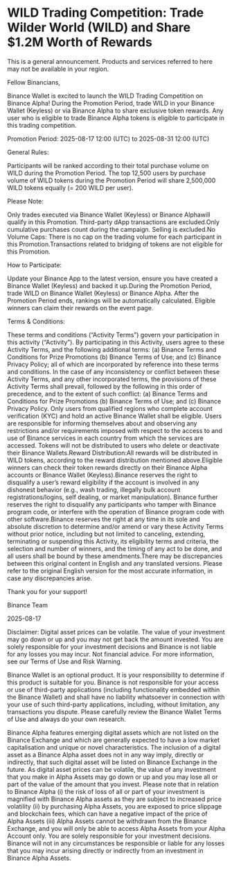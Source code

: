 # WILD Trading Competition: Trade Wilder World (WILD) and Share $1.2M Worth of Rewards

This is a general announcement. Products and services referred to here may not be available in your region.

Fellow Binancians, 

Binance Wallet is excited to launch the WILD Trading Competition on Binance Alpha! During the Promotion Period, trade WILD in your Binance Wallet (Keyless) or via Binance Alpha to share exclusive token rewards. Any user who is eligible to trade Binance Alpha tokens is eligible to participate in this trading competition. 

Promotion Period: 2025-08-17 12:00 (UTC) to 2025-08-31 12:00 (UTC)

General Rules​​:

Participants will be ranked according to their total purchase volume on WILD during the Promotion Period. The top 12,500 users by purchase volume of WILD tokens during the Promotion Period will share 2,500,000 WILD tokens equally (= 200 WILD per user).

Please Note:​​

Only trades executed via ​​Binance Wallet (Keyless)​​ or ​​Binance Alpha​​ will qualify in this Promotion. Third-party dApp transactions are excluded.Only cumulative purchases count during the campaign. Selling is excluded.​​No Volume Caps​​: There is no cap on the trading volume for each participant in this Promotion.Transactions related to bridging of tokens are not eligible for this Promotion.

How to Participate:

Update your Binance App to the latest version, ensure you have created a Binance Wallet (Keyless) and backed it up.During the Promotion Period, trade WILD on Binance Wallet (Keyless) or Binance Alpha. After the Promotion Period ends, rankings will be automatically calculated. Eligible winners can claim their rewards on the event page.

Terms & Conditions:

These terms and conditions (“Activity Terms”) govern your participation in this activity (“Activity”). By participating in this Activity, users agree to these Activity Terms, and the following additional terms: (a) Binance Terms and Conditions for Prize Promotions (b) Binance Terms of Use; and (c) Binance Privacy Policy; all of which are incorporated by reference into these terms and conditions. In the case of any inconsistency or conflict between these Activity Terms, and any other incorporated terms, the provisions of these Activity Terms shall prevail, followed by the following in this order of precedence, and to the extent of such conflict: (a) Binance Terms and Conditions for Prize Promotions (b) Binance Terms of Use; and (c) Binance Privacy Policy. Only users from qualified regions who complete account verification (KYC) and hold an active Binance Wallet shall be eligible. Users are responsible for informing themselves about and observing any restrictions and/or requirements imposed with respect to the access to and use of Binance services in each country from which the services are accessed. Tokens will not be distributed to users who delete or deactivate their Binance Wallets.Reward Distribution:All rewards will be distributed in WILD tokens, according to the reward distribution mentioned above.Eligible winners can check their token rewards directly on their Binance Alpha accounts or Binance Wallet (Keyless).Binance reserves the right to disqualify a user’s reward eligibility if the account is involved in any dishonest behavior (e.g., wash trading, illegally bulk account registrations/logins, self dealing, or market manipulation). Binance further reserves the right to disqualify any participants who tamper with Binance program code, or interfere with the operation of Binance program code with other software.Binance reserves the right at any time in its sole and absolute discretion to determine and/or amend or vary these Activity Terms without prior notice, including but not limited to canceling, extending, terminating or suspending this Activity, its eligibility terms and criteria, the selection and number of winners, and the timing of any act to be done, and all users shall be bound by these amendments.There may be discrepancies between this original content in English and any translated versions. Please refer to the original English version for the most accurate information, in case any discrepancies arise.

Thank you for your support!

Binance Team

2025-08-17

Disclaimer: Digital asset prices can be volatile. The value of your investment may go down or up and you may not get back the amount invested. You are solely responsible for your investment decisions and Binance is not liable for any losses you may incur. Not financial advice. For more information, see our Terms of Use and Risk Warning.

Binance Wallet is an optional product. It is your responsibility to determine if this product is suitable for you. Binance is not responsible for your access or use of third-party applications (including functionality embedded within the Binance Wallet) and shall have no liability whatsoever in connection with your use of such third-party applications, including, without limitation, any transactions you dispute. Please carefully review the Binance Wallet Terms of Use and always do your own research.

Binance Alpha features emerging digital assets which are not listed on the Binance Exchange and which are generally expected to have a low market capitalisation and unique or novel characteristics. The inclusion of a digital asset as a Binance Alpha asset does not in any way imply, directly or indirectly, that such digital asset will be listed on Binance Exchange in the future. As digital asset prices can be volatile, the value of any investment that you make in Alpha Assets may go down or up and you may lose all or part of the value of the amount that you invest. Please note that in relation to Binance Alpha (i) the risk of loss of all or part of your investment is magnified with Binance Alpha assets as they are subject to increased price volatility (ii) by purchasing Alpha Assets, you are exposed to price slippage and blockchain fees, which can have a negative impact of the price of Alpha Assets (iii) Alpha Assets cannot be withdrawn from the Binance Exchange, and you will only be able to access Alpha Assets from your Alpha Account only. You are solely responsible for your investment decisions. Binance will not in any circumstances be responsible or liable for any losses that you may incur arising directly or indirectly from an investment in Binance Alpha Assets.